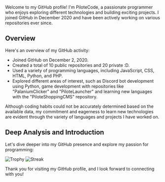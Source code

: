 Welcome to my GitHub profile! I'm PiloteCode, a passionate programmer who enjoys exploring different technologies and building exciting projects. I joined GitHub in December 2020 and have been actively working on various repositories ever since.

## Overview

Here's an overview of my GitHub activity:

- Joined GitHub on December 2, 2020.
- Created a total of 10 public repositories and 20 private :D.
- Used a variety of programming languages, including JavaScript, CSS, HTML, Python, and PHP.
- Explored different areas of interest, such as Discord bot development using Python, game development with repositories like "PalaniumClicker" and "PiloteLauncher" and learning new languages with the "PiloteShoppingCMS" repository.

Although coding habits could not be accurately determined based on the available data, my commitment and eagerness to learn new technologies are evident through the variety of languages and projects I have worked on.

## Deep Analysis and Introduction

Let's dive deeper into my GitHub presence and explore my passion for programming:

![Trophy](https://github-profile-trophy.vercel.app/?username=PiloteCode&viewall=true) ![Streak](https://streak-stats.demolab.com/?user=DenverCoder1)

Thank you for visiting my GitHub profile, and I look forward to connecting with you!
